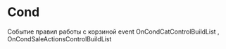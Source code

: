# Cond
Событие правил работы с корзиной event OnCondCatControlBuildList , OnCondSaleActionsControlBuildList
